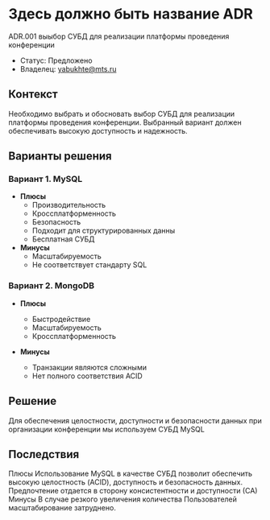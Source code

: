 # Здесь должно быть название ADR
<!-- Название ADR состоит из [ADR.###] [Коротко суть принятого решения] -->
ADR.001 выыбор СУБД для реализации платформы проведения конференции 
* Статус: Предложено
* Владелец: yabukhte@mts.ru

## Контекст
Необходимо выбрать и обосновать выбор СУБД для реализации платформы проведения конференции. Выбранный вариант должен обеспечивать высокую доступность и надежность.

## Варианты решения
<!-- Описание рассмотренных вариантов c их плюсами и минусами -->

### Вариант 1. МуSQL
<!-- Описание варианта 1 -->
* **Плюсы**
  * Производительность
  * Кроссплатформенность
  * Безопасность
  * Подходит для структурированных данны
  * Бесплатная СУБД
* **Минусы**
  * Масштабируемость
  * Не соответствует стандарту SQL

### Вариант 2. MongoDB
<!-- Описание варианта 2 -->
* **Плюсы**  
  * Быстродействие
  * Масштабируемость
  * Кроссплатформенность

* **Минусы**
  * Транзакции являются сложными
  * Нет полного соответствия ACID

## Решение
<!-- Описание выбранного решения. Решение должно быть сформулировано чётко ("Мы используем...", "Мы не используем", а не "Желательно.." или "Предлагается..."). 
Должна быть понятна связь между решением и проблемой, почему выбрали именно это решение из вариантов -->
Для обеспечения целостности, доступности и безопасности данных при организации конференции мы используем СУБД МуSQL
## Последствия
<!-- Положительные и отрицательные последствия (trade-offs). Арх. решения, которые потребуется принять как следствие принятого решения. Если решение содержит риски, то описано, как с ними планируют поступить (за счет чего снижать, почему принять). -->
Плюсы Использование МуSQL в качестве СУБД позволит обеспечить высокую целостность (ACID), доступность и безопасность данных. Предпочтение отдается в сторону  консистентности и доступности (СА)
Минусы  В случае  резкого увеличения количества  Пользователей масштабирование затруднено.